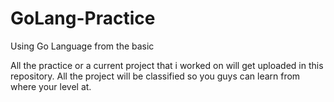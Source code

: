 # GoLang-Practice
Using Go Language from the basic

All the practice or a current project that i worked on will get uploaded in this repository.
All the project will be classified so you guys can learn from where your level at.
